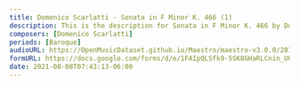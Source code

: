 ```yaml
---
title: Domenico Scarlatti - Sonata in F Minor K. 466 (1)
description: This is the description for Sonata in F Minor K. 466 by Domenico Scarlatti
composers: [Domenico Scarlatti]
periods: [Baroque]
audioURL: https://OpenMusicDataset.github.io/Maestro/maestro-v3.0.0/2017/MIDI-Unprocessed_083_PIANO083_MID--AUDIO-split_07-09-17_Piano-e_2_-06_wav--1.midi
formURL: https://docs.google.com/forms/d/e/1FAIpQLSfk9-5SK8GHaRLCnin_UO9-0_IcqmFsINWN5g5R-kzWhSG_Rw/viewform
date: 2021-08-08T07:43:13-06:00
---
```

